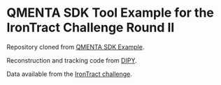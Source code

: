 # QMENTA SDK Tool Example for the IronTract Challenge Round II
Repository cloned from [QMENTA SDK Example](https://github.com/qmentasdk/qmenta-sdk-example).

Reconstruction and tracking code from [DIPY](http://dipy.org).

Data available from the [IronTract challenge](https://irontract.mgh.harvard.edu/).


